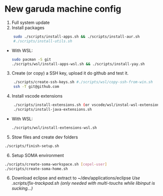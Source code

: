 # New garuda machine config

1. Full system update 
2. Install packages 
```bash
    sudo ./scripts/install-apps.sh && ./scripts/install-aur.sh
    #./scripts/install-utils.sh 
```
*	With WSL:

	```bash
    sudo pacman -S git
	./scripts/wsl/install-apps-wsl.sh && ./scripts/install-yay.sh
	```	
3. Create (or copy) a SSH key, upload it do github and test it.
```bash
    ./scripts/create-ssh-keys.sh #./scripts/wsl/copy-ssh-from-win.sh
    ssh -T git@github.com
```
4. Install vscode extensions
```bash
    ./scripts/install-extensions.sh (or vscode/wsl/instal-wsl-extensions.sh)
    ./scripts/install-java-extensions.sh
```
*	With WSL:

	```bash
	./scripts/wsl/install-extensions-wsl.sh
	```	
5. Stow files and create dev folders
```bash
./scripts/finish-setup.sh 
```
6. Setup SOMA environment
```bash
./scripts/create-soma-workspace.sh [cepel-user]
./scripts/create-soma-home.sh
```
6. Download eclipse and extract to ~/dev/applications/eclipse
*Use .scripts/fix-trackpad.sh (only needed with multi-touchs while libinput is sucking...)*        

